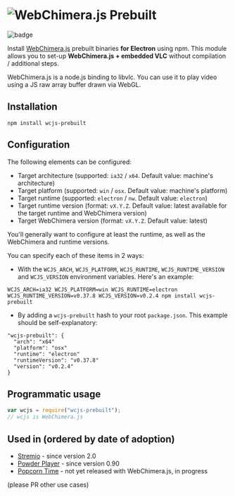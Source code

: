 # <img alt="WebChimera.js Prebuilt" src="https://raw.githubusercontent.com/jaruba/wcjs-logos/master/logos/small/wcjs-prebuilt.png">

![badge](https://nodei.co/npm/wcjs-prebuilt.png?downloads=true)

Install [WebChimera.js](http://github.com/RSATom/WebChimera.js) prebuilt binaries **for Electron** using npm. This module allows you to set-up **WebChimera.js + embedded VLC** without compilation / additional steps.

WebChimera.js is a node.js binding to libvlc. You can use it to play video using a JS raw array buffer drawn via WebGL.

## Installation

```
npm install wcjs-prebuilt
```

## Configuration

The following elements can be configured:
  - Target architecture (supported: `ia32` / `x64`. Default value: machine's architecture)
  - Target platform (supported: `win` / `osx`. Default value: machine's platform)
  - Target runtime (supported: `electron` / `nw`. Default value: `electron`)
  - Target runtime version (format: `vX.Y.Z`. Default value: latest available for the target runtime and WebChimera version)
  - Target WebChimera version (format: `vX.Y.Z`. Default value: latest)

You'll generally want to configure at least the runtime, as well as the WebChimera and runtime versions. 

You can specify each of these items in 2 ways:
  - With the `WCJS_ARCH`, `WCJS_PLATFORM`, `WCJS_RUNTIME`, `WCJS_RUNTIME_VERSION` and `WCJS_VERSION` environment variables.
  Here's an example:

  ```
  WCJS_ARCH=ia32 WCJS_PLATFORM=win WCJS_RUNTIME=electron WCJS_RUNTIME_VERSION=v0.37.8 WCJS_VERSION=v0.2.4 npm install wcjs-prebuilt
  ```
  - By adding a `wcjs-prebuilt` hash to your root `package.json`. This example should be self-explanatory:
  
  ```
  "wcjs-prebuilt": {
    "arch": "x64"
    "platform": "osx"
    "runtime": "electron"
    "runtimeVersion": "v0.37.8"
    "version": "v0.2.4"
  }
  ```

## Programmatic usage
```javascript
var wcjs = require("wcjs-prebuilt");
// wcjs is WebChimera.js
```

## Used in (ordered by date of adoption)
* [Stremio](http://www.strem.io) - since version 2.0
* [Powder Player](http://powder.media) - since version 0.90
* [Popcorn Time](https://popcorntime.io) - not yet released with WebChimera.js, in progress


(please PR other use cases)
